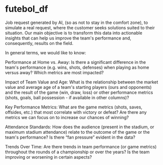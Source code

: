 # futebol_df
Job request generated by AI, (so as not to stay in the comfort zone), to simulate a real request, where the customer seeks solutions suited to their situation.
Our main objective is to transform this data into actionable insights that can help us improve the team's performance and, consequently, results on the field.

In general terms, we would like to know:

Performance at Home vs. Away: Is there a significant difference in the team's performance (e.g. wins, shots, defenses) when playing as home versus away? Which metrics are most impacted?

Impact of Team Value and Age: What is the relationship between the market value and average age of a team's starting players (ours and opponents) and the result of the game (win, draw, loss) or other performance metrics (shots, goals, ball possession - if available in other columns)?

Key Performance Metrics: What are the game metrics (shots, saves, offsides, etc.) that most correlate with victory or defeat? Are there any metrics we can focus on to increase our chances of winning?

Attendance Standards: How does the audience (present in the stadium, or maximum stadium attendance) relate to the outcome of the game or the team's performance? Is there “fan pressure” evident in the data?

Trends Over Time: Are there trends in team performance (or game metrics) throughout the rounds of a championship or over the years? Is the team improving or worsening in certain aspects?

